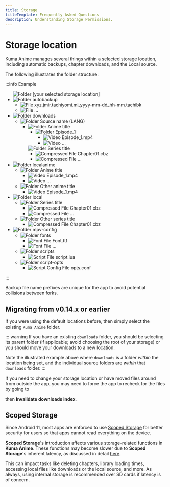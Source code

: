 ```yaml
---
title: Storage
titleTemplate: Frequently Asked Questions
description: Understanding Storage Permissions.
---
```


# Storage location

Kuma Anime manages several things within a selected storage location, including automatic backups, chapter downloads, and the Local source.

The following illustrates the folder structure:

:::info Example
<div class="tree">
  <ul>
    <img src="/img/folder.svg" alt="Folder" class="tree-icon icon-folder">
    <span class="folder root">[your selected storage location]</span>
    <li>
      <img src="/img/folder.svg" alt="Folder" class="tree-icon icon-folder">
      <span class="folder main">autobackup</span>
      <ul>
        <li>
          <img src="/img/tachiyomi-book.png" alt="File" class="tree-icon icon-tachiyomi">
          <span class="file jpg">xyz.jmir.tachiyomi.mi_yyyy-mm-dd_hh-mm<span class="file-extension">.tachibk</span></span>
        </li>
        <li>
          <img src="/img/tachiyomi-book.png" alt="File" class="tree-icon icon-tachiyomi">
          <span>...</span>
        </li>
      </ul>
    </li>
    <li>
      <img src="/img/folder.svg" alt="Folder" class="tree-icon icon-folder">
      <span class="folder main">downloads</span>
      <ul>
        <li>
          <img src="/img/folder.svg" alt="Folder" class="tree-icon icon-folder">
          <span class="folder dynamic">Source name (LANG)</span>
            <ul>
              <li>
                <img src="/img/folder.svg" alt="Folder" class="tree-icon icon-folder">
                <span class="folder dynamic">Anime title</span>
                <ul>
                  <li>
                    <img src="/img/folder.svg" alt="Folder" class="tree-icon icon-folder">
                    <span class="file mp4">Episode_1</span>
                    <ul>
                      <li>
                        <img src="/img/video.svg" alt="Video" class="tree-icon icon-video">
                        <span class="file mp4">Episode_1<span class="file-extension">.mp4</span></span>
                      </li>
                      <li>
                        <img src="/img/video.svg" alt="Video" class="tree-icon icon-cbz">
                        <span class="file mp4">...</span>
                      </li>
                    </ul>
                  </li>
                </ul>
                <img src="/img/folder.svg" alt="Folder" class="tree-icon icon-folder">
                <span class="folder dynamic">Series title</span>
                <ul>
                  <li>
                    <img src="/img/zip.svg" alt="Compressed File" class="tree-icon icon-cbz">
                    <span class="file cbz">Chapter01<span class="file-extension">.cbz</span></span>
                  </li>
                  <li>
                    <img src="/img/zip.svg" alt="Compressed File" class="tree-icon icon-cbz">
                    <span class="file cbz">...</span>
                  </li>
                </ul>
              </li>
            </ul>
        </li>
      </ul>
    </li>
    <li>
      <img src="/img/folder.svg" alt="Folder" class="tree-icon icon-folder">
      <span class="folder main">localanime</span>
      <ul>
        <li>
          <img src="/img/folder.svg" alt="Folder" class="tree-icon icon-folder">
          <span class="folder dynamic">Anime title</span>
          <ul>
            <li>
              <img src="/img/video.svg" alt="Video" class="tree-icon icon-video">
              <span class="file mp4">Episode_1<span class="file-extension">.mp4</span></span>
            </li>
            <li>
              <img src="/img/video.svg" alt="Video" class="tree-icon icon-mp4">
              <span class="file mp4">...</span>
            </li>
          </ul>
        </li>
        <li>
          <img src="/img/folder.svg" alt="Folder" class="tree-icon icon-folder">
          <span class="folder dynamic">Other anime title</span>
          <ul>
            <li>
              <img src="/img/video.svg" alt="Video" class="tree-icon icon-video">
              <span class="file mp4">Episode_1<span class="file-extension">.mp4</span></span>
            </li>
          </ul>
        </li>
      </ul>
    </li>
    <li>
      <img src="/img/folder.svg" alt="Folder" class="tree-icon icon-folder">
      <span class="folder main">local</span>
      <ul>
        <li>
          <img src="/img/folder.svg" alt="Folder" class="tree-icon icon-folder">
          <span class="folder dynamic">Series title</span>
          <ul>
            <li>
              <img src="/img/zip.svg" alt="Compressed File" class="tree-icon icon-cbz">
              <span class="file cbz">Chapter01<span class="file-extension">.cbz</span></span>
            </li>
            <li>
              <img src="/img/zip.svg" alt="Compressed File" class="tree-icon icon-cbz">
              <span class="file cbz">...</span>
            </li>
          </ul>
        </li>
        <li>
          <img src="/img/folder.svg" alt="Folder" class="tree-icon icon-folder">
          <span class="folder dynamic">Other series title</span>
          <ul>
            <li>
              <img src="/img/zip.svg" alt="Compressed File" class="tree-icon icon-cbz">
              <span class="file cbz">Chapter01<span class="file-extension">.cbz</span></span>
            </li>
          </ul>
        </li>
      </ul>
    </li>
    <li>
      <img src="/img/folder.svg" alt="Folder" class="tree-icon icon-folder">
      <span class="folder main">mpv-config</span>
      <ul>
        <li>
          <img src="/img/folder.svg" alt="Folder" class="tree-icon icon-folder">
          <span class="folder main">fonts</span>
          <ul>
            <li>
              <img src="/img/zip.svg" alt="Font File" class="tree-icon icon-ttf">
              <span class="file ttf">Font<span class="file-extension">.ttf</span></span>
            </li>
            <li>
              <img src="/img/zip.svg" alt="Font File" class="tree-icon icon-ttf">
              <span class="file ttf">...</span>
            </li>
          </ul>
        </li>
        <li>
          <img src="/img/folder.svg" alt="Folder" class="tree-icon icon-folder">
          <span class="folder main">scripts</span>
          <ul>
            <li>
              <img src="/img/file.svg" alt="Script File" class="tree-icon icon-script">
              <span class="file lua">script<span class="file-extension">.lua</span></span>
            </li>
          </ul>
        </li>
        <li>
          <img src="/img/folder.svg" alt="Folder" class="tree-icon icon-folder">
          <span class="folder main">script-opts</span>
          <ul>
            <li>
              <img src="/img/file.svg" alt="Script Config File" class="tree-icon icon-conf">
              <span class="file conf">opts<span class="file-extension">.conf</span></span>
            </li>
          </ul>
        </li>
      </ul>
    </li>
  </ul>
</div>
:::

Backup file name prefixes are unique for the app to avoid potential collisions between forks.

## Migrating from v0.14.x or earlier

If you were using the default locations before, then simply select the existing `Kuma Anime` folder.

::: warning
If you have an existing `downloads` folder, you should be selecting its parent folder (if applicable; avoid choosing the root of your storage) or you should move your downloads to a new location.

Note the illustrated example above where `downloads` is a folder _within_ the location being set, and the individual source folders are _within_ that `downloads` folder.
:::

If you need to change your storage location or have moved files around from outside the app, you may need to force the app to recheck for the files by going to <nav to="advanced"> then **Invalidate downloads index**.

# Scoped Storage

Since Android 11, most apps are enforced to use [Scoped Storage](https://developer.android.com/about/versions/11/privacy/storage) for better security for users so that apps cannot read everything on the device.

**Scoped Storage**'s introduction affects various storage-related functions in **Kuma Anime**.
These functions may become slower due to **Scoped Storage**'s inherent latency, as discussed in detail [here](https://www.xda-developers.com/android-q-storage-access-framework-scoped-storage/).

This can impact tasks like deleting chapters, library loading times, accessing local files like downloads or the local source, and more. As always, using internal storage is recommended over SD cards if latency is of concern.

<style scoped>
  @import "../../.vitepress/theme/styles/tree.styl"
</style>
